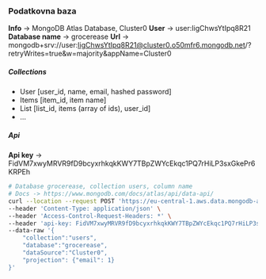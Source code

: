### Podatkovna baza 
**Info** -> MongoDB Atlas Database, Cluster0
**User** -> user:IigChwsYtIpq8R21
**Database name** -> grocerease
**Url** -> mongodb+srv://user:IigChwsYtIpq8R21@cluster0.o50mfr6.mongodb.net/?retryWrites=true&w=majority&appName=Cluster0

##### Collections
- User [user_id, name, email, hashed password]
- Items [item_id, item name]
- List [list_id, items (array of ids), user_id]
- ...

##### Api
**Api key** -> FidVM7xwyMRVR9fD9bcyxrhkqkKWY7TBpZWYcEkqc1PQ7rHiLP3sxGkePr6KRPEh

```bash
# Database grocerease, collection users, column name
# Docs -> https://www.mongodb.com/docs/atlas/api/data-api/
curl --location --request POST 'https://eu-central-1.aws.data.mongodb-api.com/app/data-zixhkoc/endpoint/data/v1/action/findOne' \
--header 'Content-Type: application/json' \
--header 'Access-Control-Request-Headers: *' \
--header 'api-key: FidVM7xwyMRVR9fD9bcyxrhkqkKWY7TBpZWYcEkqc1PQ7rHiLP3sxGkePr6KRPEh' \
--data-raw '{
    "collection":"users",
    "database":"grocerease",
    "dataSource":"Cluster0",
    "projection": {"email": 1}
}'
```